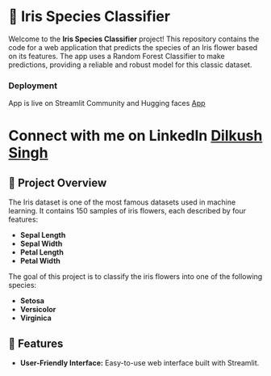 # 🌸 Iris Species Classifier

Welcome to the **Iris Species Classifier** project! This repository contains the code for a web application that predicts the species of an Iris flower based on its features. The app uses a Random Forest Classifier to make predictions, providing a reliable and robust model for this classic dataset.
### Deployment
App is live on Streamlit Community and Hugging faces [App](https://github.com/dilkushsingh/Iris-Species-Classifier)
# Connect with me on LinkedIn [Dilkush Singh](https://linkedin.com/in/dilkushsingh)


## 🧠 Project Overview

The Iris dataset is one of the most famous datasets used in machine learning. It contains 150 samples of iris flowers, each described by four features:

- **Sepal Length**
- **Sepal Width**
- **Petal Length**
- **Petal Width**

The goal of this project is to classify the iris flowers into one of the following species:

- **Setosa**
- **Versicolor**
- **Virginica**

## 🌟 Features

- **User-Friendly Interface:** Easy-to-use web interface built with Streamlit.

## 
